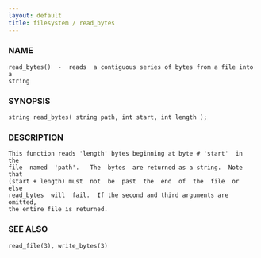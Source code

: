 ```yaml
---
layout: default
title: filesystem / read_bytes
---
```


### NAME

    read_bytes()  -  reads  a contiguous series of bytes from a file into a
    string

### SYNOPSIS

    string read_bytes( string path, int start, int length );

### DESCRIPTION

    This function reads 'length' bytes beginning at byte # 'start'  in  the
    file  named  'path'.   The  bytes  are returned as a string.  Note that
    (start + length) must  not  be  past  the  end  of  the  file  or  else
    read_bytes  will  fail.  If the second and third arguments are omitted,
    the entire file is returned.

### SEE ALSO

    read_file(3), write_bytes(3)

